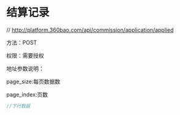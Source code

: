 # 结算记录

// http://platform.360bao.com/api/commission/application/applied

方法：POST

权限：需要授权

地址参数说明：

page_size:每页数据数

page_index:页数


```javascript
//下行数据
```

